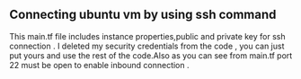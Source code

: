 ## Connecting ubuntu vm by using ssh command
This main.tf file includes instance properties,public and private key for ssh connection . I deleted my security credentials from the code , you can just put yours and use the rest of the code.Also as you can see from main.tf port 22 must be open to enable inbound connection . 
